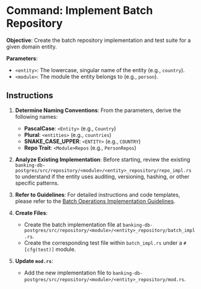 # Command: Implement Batch Repository

**Objective**: Create the batch repository implementation and test suite for a given domain entity.

**Parameters**:
- `<entity>`: The lowercase, singular name of the entity (e.g., `country`).
- `<module>`: The module the entity belongs to (e.g., `person`).

## Instructions

1.  **Determine Naming Conventions**:
    From the parameters, derive the following names:
    - **PascalCase**: `<Entity>` (e.g., `Country`)
    - **Plural**: `<entities>` (e.g., `countries`)
    - **SNAKE_CASE_UPPER**: `<ENTITY>` (e.g., `COUNTRY`)
    - **Repo Trait**: `<Module>Repos` (e.g., `PersonRepos`)

2.  **Analyze Existing Implementation**: Before starting, review the existing `banking-db-postgres/src/repository/<module>/<entity>_repository/repo_impl.rs` to understand if the entity uses auditing, versioning, hashing, or other specific patterns.

3.  **Refer to Guidelines**: For detailed instructions and code templates, please refer to the [Batch Operations Implementation Guidelines](../../docs/guidelines/batch_operations.md).

4.  **Create Files**:
    *   Create the batch implementation file at `banking-db-postgres/src/repository/<module>/<entity>_repository/batch_impl.rs`.
    *   Create the corresponding test file within `batch_impl.rs` under a `#[cfg(test)]` module.

5.  **Update `mod.rs`**:
    *   Add the new implementation file to `banking-db-postgres/src/repository/<module>/<entity>_repository/mod.rs`.